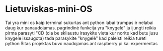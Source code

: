 # Lietuviskas-mini-OS
Tai yra mini os kaip terminal sukurtas ant python labai trumpas ir nelabai daug kur panaudojamas.
pagrindinė funkcija yra "knygelė"
ja ijungti reikia pirma parasyti "CD (cia be skliaustu irasykite vieta kur norite kad butu jusu knygele issaugota)
tada parasykite "knygelė"
kad paleisti reikia tureti python
Šitas projektas buvo naudojamas ant raspberry pi kai expermentas

